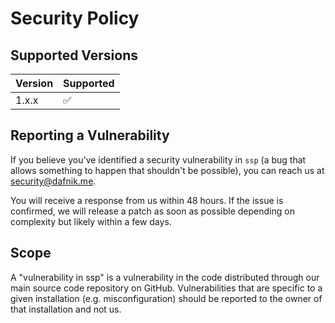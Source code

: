# Security Policy

## Supported Versions

<!-- prettier-ignore-start -->
| Version | Supported          |
|---------|--------------------|
| 1.x.x   | :white_check_mark: |
<!-- prettier-ignore-end -->

## Reporting a Vulnerability

If you believe you've identified a security vulnerability in `ssp` (a bug that allows something to happen that shouldn't be possible), you can reach us at <security@dafnik.me>.

You will receive a response from us within 48 hours. If the issue is confirmed, we will release a patch as soon as possible depending on complexity but likely within a few days.

## Scope

A "vulnerability in ssp" is a vulnerability in the code distributed through our main source code repository on GitHub. Vulnerabilities that are specific to a given installation (e.g. misconfiguration) should be reported to the owner of that installation and not us.
